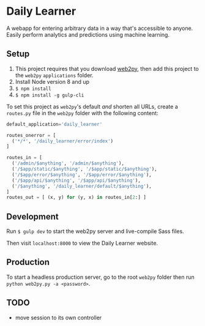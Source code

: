 # Daily Learner

A webapp for entering arbitrary data in a way that's accessible to anyone. Easily perform analytics and predictions using machine learning.

## Setup

1. This project requires that you download [web2py](http://www.web2py.com/init/default/download), then add this project to the `web2py` `applications` folder.
2. Install Node version 8 and up
2. `$ npm install`
3. `$ npm install -g gulp-cli`

To set this project as `web2py`'s default _and_ shorten all URLs, create a `routes.py` file in the `web2py` folder with the following content:
```python
default_application='daily_learner'

routes_onerror = [
  ('*/*', '/daily_learner/error/index')
]

routes_in = [
  ('/admin/$anything', '/admin/$anything'),
  ('/$app/static/$anything', '/$app/static/$anything'),
  ('/$app/error/$anything', '/$app/error/$anything'),
  ('/$app/api/$anything', '/$app/api/$anything'),
  ('/$anything', '/daily_learner/default/$anything'),
]
routes_out = [ (x, y) for (y, x) in routes_in[2:] ]
```


## Development

Run `$ gulp dev` to start the web2py server and live-compile Sass files.

Then visit `localhost:8000` to view the Daily Learner website.

## Production

To start a headless production server, go to the root `web2py` folder then run `python web2py.py -a <password>`.

## TODO
- move session to its own controller
